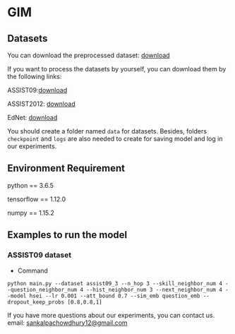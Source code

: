 # GIM


## Datasets
You can download the preprocessed dataset: [download](https://www.dropbox.com/sh/i317xy6ys6csnbw/AAAwGTvrb-mXtymuS6JgOoWpa?dl=0)

If you want to process the datasets by yourself, you can download them by the following links:

ASSIST09:[download](https://drive.google.com/file/d/1NNXHFRxcArrU0ZJSb9BIL56vmUt5FhlE/view)

ASSIST2012: [download](https://drive.google.com/file/d/0BxCxNjHXlkkHczVDT2kyaTQyZUk/edit?usp=sharing)

EdNet: [download](https://drive.google.com/file/d/1AmGcOs5U31wIIqvthn9ARqJMrMTFTcaw/view)

You should create a folder named `data` for datasets. Besides, folders `checkpoint` and `logs` are also needed to create for saving model and log in our experiments.

## Environment Requirement

python == 3.6.5

tensorflow == 1.12.0

numpy == 1.15.2

## Examples to run the model

### ASSIST09 dataset
* Command
```
python main.py --dataset assist09_3 --n_hop 3 --skill_neighbor_num 4 --question_neighbor_num 4 --hist_neighbor_num 3 --next_neighbor_num 4 --model hsei --lr 0.001 --att_bound 0.7 --sim_emb question_emb --dropout_keep_probs [0.8,0.8,1]
```

If you have more questions about our experiments, you can contact us. 
email: sankalpachowdhury12@gmail.com
